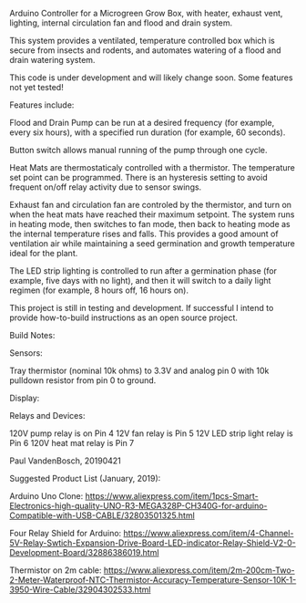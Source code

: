 Arduino Controller for a Microgreen Grow Box, with heater, exhaust vent, lighting, internal circulation fan and flood and drain system.

This system provides a ventilated, temperature controlled box which is secure from insects and rodents, and automates watering of a flood and drain watering system.

This code is under development and will likely change soon.
Some features not yet tested!

Features include:

Flood and Drain Pump can be run at a desired frequency (for example, every six hours), with a specified run duration (for example, 60 seconds).

Button switch allows manual running of the pump through one cycle.

Heat Mats are thermostaticaly controlled with a thermistor. The temperature set point can be programmed.  There is an hysteresis setting to avoid frequent on/off relay activity due to sensor swings.

Exhaust fan and circulation fan are controled by the thermistor, and turn on when the heat mats have reached their maximum setpoint.  The system runs in heating mode, then switches to fan mode, then back to heating mode as the internal temperature rises and falls.  This provides a good amount of ventilation air while maintaining a seed germination and growth temperature ideal for the plant.

The LED strip lighting is controlled to run after a germination phase (for example, five days with no light), and then it will switch to a daily light regimen (for example, 8 hours off, 16 hours on).

This project is still in testing and development.  If successful I intend to provide how-to-build instructions as an open source project.

Build Notes:

Sensors:

Tray thermistor (nominal 10k ohms) to 3.3V and analog pin 0 with 10k pulldown resistor from pin 0 to ground. 

Display:


Relays and Devices:

120V pump relay is on Pin 4
12V fan relay is Pin 5
12V LED strip light relay is Pin 6
120V heat mat relay is Pin 7


Paul VandenBosch, 20190421

Suggested Product List (January, 2019):

Arduino Uno Clone: https://www.aliexpress.com/item/1pcs-Smart-Electronics-high-quality-UNO-R3-MEGA328P-CH340G-for-arduino-Compatible-with-USB-CABLE/32803501325.html

Four Relay Shield for Arduino: https://www.aliexpress.com/item/4-Channel-5V-Relay-Swtich-Expansion-Drive-Board-LED-indicator-Relay-Shield-V2-0-Development-Board/32886386019.html

Thermistor on 2m cable: https://www.aliexpress.com/item/2m-200cm-Two-2-Meter-Waterproof-NTC-Thermistor-Accuracy-Temperature-Sensor-10K-1-3950-Wire-Cable/32904302533.html



